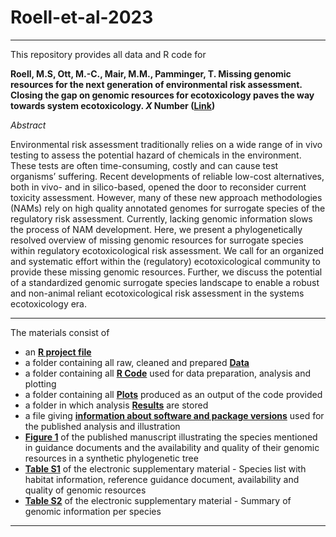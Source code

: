 # Roell-et-al-2023

---

This repository provides all data and R code for 
  
**Roell, M.S, Ott, M.-C., Mair, M.M., Pamminger, T. Missing genomic resources for the next generation of environmental risk assessment. Closing the gap on genomic resources for ecotoxicology paves the way towards system ecotoxicology. *X* Number ([Link](Link))** 
    
      
*Abstract*  

Environmental risk assessment traditionally relies on a wide range of in vivo testing to assess the potential hazard of chemicals in the environment. These tests are often time-consuming, costly and can cause test organisms’ suffering. Recent developments of reliable low-cost alternatives, both in vivo- and in silico-based, opened the door to reconsider current toxicity assessment. However, many of these new approach methodologies (NAMs) rely on high quality annotated genomes for surrogate species of the regulatory risk assessment. Currently, lacking genomic information slows the process of NAM development. Here, we present a phylogenetically resolved overview of missing genomic resources for surrogate species within regulatory ecotoxicological risk assessment. We call for an organized and systematic effort within the (regulatory) ecotoxicological community to provide these missing genomic resources. Further, we discuss the potential of a standardized genomic surrogate species landscape to enable a robust and non-animal reliant ecotoxicological risk assessment in the systems ecotoxicology era.

 ---
  
The materials consist of

* an [**R project file**](https://github.com/magdalenammair/Roell-et-al-2023/tree/master/Roell-et-al-2023.Rproj)
* a folder containing all raw, cleaned and prepared [**Data**](https://github.com/magdalenammair/Roell-et-al-2023/tree/master/Data)
* a folder containing all [**R Code**](https://github.com/magdalenammair/Roell-et-al-2023/tree/master/Code) used for data preparation, analysis and plotting
* a folder containing all [**Plots**](https://github.com/magdalenammair/Roell-et-al-2023/tree/master/Plots) produced as an output of the code provided
* a folder in which analysis [**Results**](https://github.com/magdalenammair/Roell-et-al-2023/tree/master/Results) are stored
* a file giving [**information about software and package versions**](https://github.com/magdalenammair/Roell-et-al-2023/tree/master/sessionInfo.txt) used for the published analysis and illustration
* [**Figure 1**](https://github.com/magdalenammair/Roell-et-al-2023/tree/master/figure01.png) of the published manuscript illustrating the species mentioned in guidance documents and the availability and quality of their genomic resources in a synthetic phylogenetic tree
* [**Table S1**](https://github.com/magdalenammair/Roell-et-al-2023/tree/master/ESM_Table_S1.xlsx) of the electronic supplementary material - Species list with habitat information, reference guidance document, availability and quality of genomic resources 
* [**Table S2**](https://github.com/magdalenammair/Roell-et-al-2023/tree/master/ESM_Table_S2.xlsx) of the electronic supplementary material - Summary of genomic information per species
---


